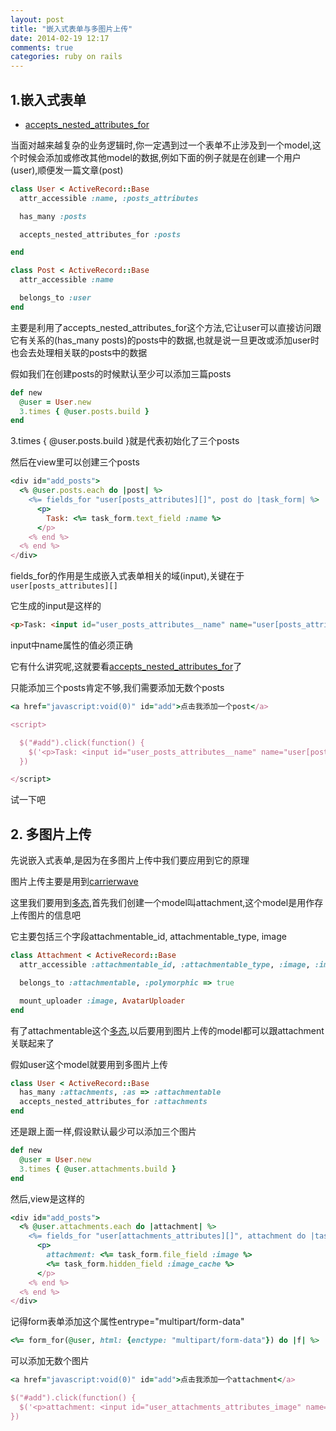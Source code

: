 ```yaml
---
layout: post
title: "嵌入式表单与多图片上传"
date: 2014-02-19 12:17
comments: true
categories: ruby on rails
---
```


## 1.嵌入式表单

+ [accepts_nested_attributes_for](http://api.rubyonrails.org/classes/ActiveRecord/NestedAttributes/ClassMethods.html)

当面对越来越复杂的业务逻辑时,你一定遇到过一个表单不止涉及到一个model,这个时候会添加或修改其他model的数据,例如下面的例子就是在创建一个用户(user),顺便发一篇文章(post)

<!-- more -->

``` ruby
class User < ActiveRecord::Base
  attr_accessible :name, :posts_attributes

  has_many :posts

  accepts_nested_attributes_for :posts

end

class Post < ActiveRecord::Base
  attr_accessible :name

  belongs_to :user
end
```

主要是利用了accepts_nested_attributes_for这个方法,它让user可以直接访问跟它有关系的(has_many posts)的posts中的数据,也就是说一旦更改或添加user时也会去处理相关联的posts中的数据

假如我们在创建posts的时候默认至少可以添加三篇posts

``` ruby app/controller/users_controller.rb
def new
  @user = User.new
  3.times { @user.posts.build }
end
```

3.times { @user.posts.build }就是代表初始化了三个posts

然后在view里可以创建三个posts

``` ruby app/views/users/_form.html.erb
<div id="add_posts">
  <% @user.posts.each do |post| %>
    <%= fields_for "user[posts_attributes][]", post do |task_form| %>
      <p>
        Task: <%= task_form.text_field :name %>
      </p>
    <% end %>
  <% end %>
</div>
```

fields_for的作用是生成嵌入式表单相关的域(input),关键在于```user[posts_attributes][]```

它生成的input是这样的

``` html
<p>Task: <input id="user_posts_attributes__name" name="user[posts_attributes][][name]" size="30" type="text"><p>
```

input中name属性的值必须正确

它有什么讲究呢,这就要看[accepts_nested_attributes_for](http://api.rubyonrails.org/classes/ActiveRecord/NestedAttributes/ClassMethods.html)了

只能添加三个posts肯定不够,我们需要添加无数个posts

``` ruby app/views/users/_form.html.erb
<a href="javascript:void(0)" id="add">点击我添加一个post</a>

<script>

  $("#add").click(function() {
    $('<p>Task: <input id="user_posts_attributes__name" name="user[posts_attributes][][name]" size="30" type="text"><p>').appendTo("#add_posts");
  })

</script>
```

试一下吧

## 2. 多图片上传

先说嵌入式表单,是因为在多图片上传中我们要应用到它的原理

图片上传主要是用到[carrierwave](blog/2014/02/12/carrierwavetu-pian-shang-chuan-de-jian-dan-shi-yong/)

这里我们要用到[多态](blog/2013/12/10/rails-association/),首先我们创建一个model叫attachment,这个model是用作存上传图片的信息吧

它主要包括三个字段attachmentable_id, attachmentable_type, image

``` ruby
class Attachment < ActiveRecord::Base
  attr_accessible :attachmentable_id, :attachmentable_type, :image, :image_cache

  belongs_to :attachmentable, :polymorphic => true

  mount_uploader :image, AvatarUploader
end
```

有了attachmentable这个[多态](blog/2013/12/10/rails-association/),以后要用到图片上传的model都可以跟attachment关联起来了

假如user这个model就要用到多图片上传

``` ruby
class User < ActiveRecord::Base
  has_many :attachments, :as => :attachmentable
  accepts_nested_attributes_for :attachments
end
```

还是跟上面一样,假设默认最少可以添加三个图片

``` ruby app/controllers/users_controller.rb
def new
  @user = User.new
  3.times { @user.attachments.build }
end
```

然后,view是这样的

``` ruby app/views/users/_form.html.erb
<div id="add_posts">
  <% @user.attachments.each do |attachment| %>
    <%= fields_for "user[attachments_attributes][]", attachment do |task_form| %>
      <p>
        attachment: <%= task_form.file_field :image %>
        <%= task_form.hidden_field :image_cache %>
      </p>
    <% end %>
  <% end %>
</div>
```

记得form表单添加这个属性entrype="multipart/form-data"

``` ruby
<%= form_for(@user, html: {enctype: "multipart/form-data"}) do |f| %>
```

可以添加无数个图片

``` ruby
<a href="javascript:void(0)" id="add">点击我添加一个attachment</a>

$("#add").click(function() {
  $('<p>attachment: <input id="user_attachments_attributes_image" name="user[attachments_attributes][][image]" size="30" type="file"><p>').appendTo("#add_posts");
})
```
